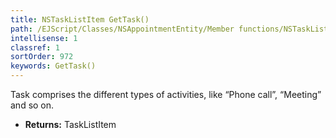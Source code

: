 ```yaml
---
title: NSTaskListItem GetTask()
path: /EJScript/Classes/NSAppointmentEntity/Member functions/NSTaskListItem GetTask()
intellisense: 1
classref: 1
sortOrder: 972
keywords: GetTask()
---
```



Task comprises the different types of activities, like “Phone call”, “Meeting” and so on.



* **Returns:** TaskListItem


